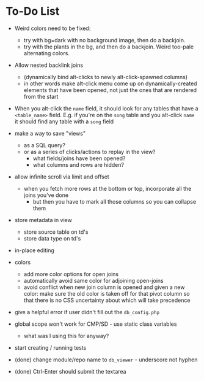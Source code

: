 To-Do List
==========

* Weird colors need to be fixed:
    * try with bg=dark with no background image, then do a backjoin.
    * try with the plants in the bg, and then do a backjoin.
      Weird too-pale alternating colors.

* Allow nested backlink joins
    * (dynamically bind alt-clicks to newly alt-click-spawned columns)
    * in other words make alt-click menu come up on dynamically-created elements that have been opened,
      not just the ones that are rendered from the start

* When you alt-click the `name` field, it should look
  for any tables that have a `<table_name>` field.
  E.g. if you're on the `song` table and you alt-click `name`
  it should find any table with a `song` field

* make a way to save "views"
    * as a SQL query?
    * or as a series of clicks/actions to replay in the view?
        * what fields/joins have been opened?
        * what columns and rows are hidden?

* allow infinite scroll via limit and offset
    * when you fetch more rows at the bottom or top, incorporate all the joins you've done
        * but then you have to mark all those columns so you can collapse them

* store metadata in view
    * store source table on td's
    * store data type on td's

* in-place editing

* colors
    * add more color options for open joins
    * automatically avoid same color for adjoining open-joins
    * avoid conflict when new join column is opened and given a new color:
      make sure the old color is taken off for that pivot column
      so that there is no CSS uncertainty about which will take precedence

* give a helpful error if user didn't fill out the `db_config.php`

* global scope won't work for CMP/SD - use static class variables
    * what was I using this for anyway?

* start creating / running tests

* (done) change module/repo name to `db_viewer` - underscore not hyphen

* (done) Ctrl-Enter should submit the textarea


